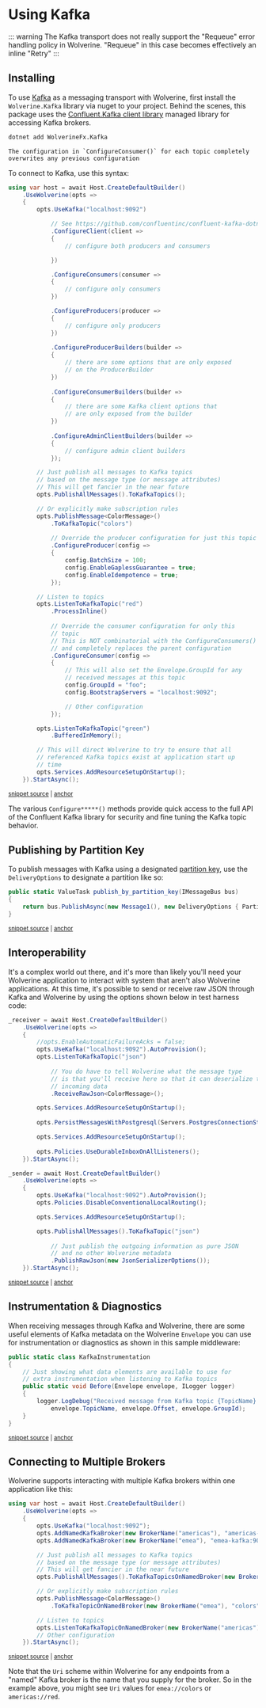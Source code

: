 # Using Kafka

::: warning
The Kafka transport does not really support the "Requeue" error handling policy in Wolverine. "Requeue" in this case becomes
effectively an inline "Retry"
:::

## Installing

To use [Kafka](https://www.confluent.io/what-is-apache-kafka/) as a messaging transport with Wolverine, first install the `Wolverine.Kafka` library via nuget to your project. Behind the scenes, this package uses the [Confluent.Kafka client library](https://github.com/confluentinc/confluent-kafka-dotnet) managed library for accessing Kafka brokers.

```bash
dotnet add WolverineFx.Kafka
```

```warning
The configuration in `ConfigureConsumer()` for each topic completely overwrites any previous configuration
```

To connect to Kafka, use this syntax:

<!-- snippet: sample_bootstrapping_with_kafka -->
<a id='snippet-sample_bootstrapping_with_kafka'></a>
```cs
using var host = await Host.CreateDefaultBuilder()
    .UseWolverine(opts =>
    {
        opts.UseKafka("localhost:9092")

            // See https://github.com/confluentinc/confluent-kafka-dotnet for the exact options here
            .ConfigureClient(client =>
            {
                // configure both producers and consumers

            })

            .ConfigureConsumers(consumer =>
            {
                // configure only consumers
            })

            .ConfigureProducers(producer =>
            {
                // configure only producers
            })
            
            .ConfigureProducerBuilders(builder =>
            {
                // there are some options that are only exposed
                // on the ProducerBuilder
            })
            
            .ConfigureConsumerBuilders(builder =>
            {
                // there are some Kafka client options that
                // are only exposed from the builder
            })
            
            .ConfigureAdminClientBuilders(builder =>
            {
                // configure admin client builders
            });

        // Just publish all messages to Kafka topics
        // based on the message type (or message attributes)
        // This will get fancier in the near future
        opts.PublishAllMessages().ToKafkaTopics();

        // Or explicitly make subscription rules
        opts.PublishMessage<ColorMessage>()
            .ToKafkaTopic("colors")
            
            // Override the producer configuration for just this topic
            .ConfigureProducer(config =>
            {
                config.BatchSize = 100;
                config.EnableGaplessGuarantee = true;
                config.EnableIdempotence = true;
            });

        // Listen to topics
        opts.ListenToKafkaTopic("red")
            .ProcessInline()
            
            // Override the consumer configuration for only this 
            // topic
            // This is NOT combinatorial with the ConfigureConsumers() call above
            // and completely replaces the parent configuration
            .ConfigureConsumer(config =>
            {
                // This will also set the Envelope.GroupId for any
                // received messages at this topic
                config.GroupId = "foo";
                config.BootstrapServers = "localhost:9092";

                // Other configuration
            });

        opts.ListenToKafkaTopic("green")
            .BufferedInMemory();

        // This will direct Wolverine to try to ensure that all
        // referenced Kafka topics exist at application start up
        // time
        opts.Services.AddResourceSetupOnStartup();
    }).StartAsync();
```
<sup><a href='https://github.com/JasperFx/wolverine/blob/main/src/Transports/Kafka/Wolverine.Kafka.Tests/DocumentationSamples.cs#L10-L96' title='Snippet source file'>snippet source</a> | <a href='#snippet-sample_bootstrapping_with_kafka' title='Start of snippet'>anchor</a></sup>
<!-- endSnippet -->

The various `Configure*****()` methods provide quick access to the full API of the Confluent Kafka library for security
and fine tuning the Kafka topic behavior. 

## Publishing by Partition Key 

To publish messages with Kafka using a designated [partition key](https://developer.confluent.io/courses/apache-kafka/partitions/), use the
`DeliveryOptions` to designate a partition like so:

<!-- snippet: sample_publish_to_kafka_by_partition_key -->
<a id='snippet-sample_publish_to_kafka_by_partition_key'></a>
```cs
public static ValueTask publish_by_partition_key(IMessageBus bus)
{
    return bus.PublishAsync(new Message1(), new DeliveryOptions { PartitionKey = "one" });
}
```
<sup><a href='https://github.com/JasperFx/wolverine/blob/main/src/Transports/Kafka/Wolverine.Kafka.Tests/when_publishing_and_receiving_by_partition_key.cs#L13-L20' title='Snippet source file'>snippet source</a> | <a href='#snippet-sample_publish_to_kafka_by_partition_key' title='Start of snippet'>anchor</a></sup>
<!-- endSnippet -->

## Interoperability

It's a complex world out there, and it's more than likely you'll need your Wolverine application to interact with system
that aren't also Wolverine applications. At this time, it's possible to send or receive raw JSON through Kafka and Wolverine
by using the options shown below in test harness code:

<!-- snippet: sample_raw_json_sending_and_receiving_with_kafka -->
<a id='snippet-sample_raw_json_sending_and_receiving_with_kafka'></a>
```cs
_receiver = await Host.CreateDefaultBuilder()
    .UseWolverine(opts =>
    {
        //opts.EnableAutomaticFailureAcks = false;
        opts.UseKafka("localhost:9092").AutoProvision();
        opts.ListenToKafkaTopic("json")
            
            // You do have to tell Wolverine what the message type
            // is that you'll receive here so that it can deserialize the 
            // incoming data
            .ReceiveRawJson<ColorMessage>();

        opts.Services.AddResourceSetupOnStartup();
        
        opts.PersistMessagesWithPostgresql(Servers.PostgresConnectionString, "kafka");

        opts.Services.AddResourceSetupOnStartup();
        
        opts.Policies.UseDurableInboxOnAllListeners();
    }).StartAsync();

_sender = await Host.CreateDefaultBuilder()
    .UseWolverine(opts =>
    {
        opts.UseKafka("localhost:9092").AutoProvision();
        opts.Policies.DisableConventionalLocalRouting();

        opts.Services.AddResourceSetupOnStartup();

        opts.PublishAllMessages().ToKafkaTopic("json")
            
            // Just publish the outgoing information as pure JSON
            // and no other Wolverine metadata
            .PublishRawJson(new JsonSerializerOptions());
    }).StartAsync();
```
<sup><a href='https://github.com/JasperFx/wolverine/blob/main/src/Transports/Kafka/Wolverine.Kafka.Tests/publish_and_receive_raw_json.cs#L21-L59' title='Snippet source file'>snippet source</a> | <a href='#snippet-sample_raw_json_sending_and_receiving_with_kafka' title='Start of snippet'>anchor</a></sup>
<!-- endSnippet -->

## Instrumentation & Diagnostics <Badge type="tip" text="3.13" />

When receiving messages through Kafka and Wolverine, there are some useful elements of Kafka metadata
on the Wolverine `Envelope` you can use for instrumentation or diagnostics as shown in this sample middleware:

<!-- snippet: sample_KafkaInstrumentation_middleware -->
<a id='snippet-sample_kafkainstrumentation_middleware'></a>
```cs
public static class KafkaInstrumentation
{
    // Just showing what data elements are available to use for 
    // extra instrumentation when listening to Kafka topics
    public static void Before(Envelope envelope, ILogger logger)
    {
        logger.LogDebug("Received message from Kafka topic {TopicName} with Offset={Offset} and GroupId={GroupId}", 
            envelope.TopicName, envelope.Offset, envelope.GroupId);
    }
}
```
<sup><a href='https://github.com/JasperFx/wolverine/blob/main/src/Transports/Kafka/Wolverine.Kafka.Tests/DocumentationSamples.cs#L128-L141' title='Snippet source file'>snippet source</a> | <a href='#snippet-sample_kafkainstrumentation_middleware' title='Start of snippet'>anchor</a></sup>
<!-- endSnippet -->

## Connecting to Multiple Brokers <Badge type="tip" text="4.7" />

Wolverine supports interacting with multiple Kafka brokers within one application like this:

<!-- snippet: sample_using_multiple_kafka_brokers -->
<a id='snippet-sample_using_multiple_kafka_brokers'></a>
```cs
using var host = await Host.CreateDefaultBuilder()
    .UseWolverine(opts =>
    {
        opts.UseKafka("localhost:9092");
        opts.AddNamedKafkaBroker(new BrokerName("americas"), "americas-kafka:9092");
        opts.AddNamedKafkaBroker(new BrokerName("emea"), "emea-kafka:9092");

        // Just publish all messages to Kafka topics
        // based on the message type (or message attributes)
        // This will get fancier in the near future
        opts.PublishAllMessages().ToKafkaTopicsOnNamedBroker(new BrokerName("americas"));

        // Or explicitly make subscription rules
        opts.PublishMessage<ColorMessage>()
            .ToKafkaTopicOnNamedBroker(new BrokerName("emea"), "colors");

        // Listen to topics
        opts.ListenToKafkaTopicOnNamedBroker(new BrokerName("americas"), "red");
        // Other configuration
    }).StartAsync();
```
<sup><a href='https://github.com/JasperFx/wolverine/blob/main/src/Transports/Kafka/Wolverine.Kafka.Tests/DocumentationSamples.cs#L101-L124' title='Snippet source file'>snippet source</a> | <a href='#snippet-sample_using_multiple_kafka_brokers' title='Start of snippet'>anchor</a></sup>
<!-- endSnippet -->

Note that the `Uri` scheme within Wolverine for any endpoints from a "named" Kafka broker is the name that you supply
for the broker. So in the example above, you might see `Uri` values for `emea://colors` or `americas://red`.
